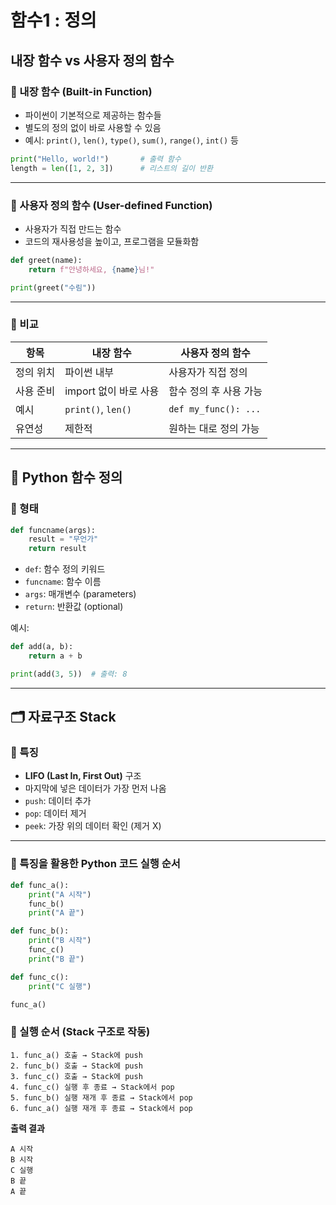 
# 함수1 : 정의

## 내장 함수 vs 사용자 정의 함수

### 🔹 내장 함수 (Built-in Function)
- 파이썬이 기본적으로 제공하는 함수들  
- 별도의 정의 없이 바로 사용할 수 있음  
- 예시: `print()`, `len()`, `type()`, `sum()`, `range()`, `int()` 등  

```python
print("Hello, world!")       # 출력 함수
length = len([1, 2, 3])      # 리스트의 길이 반환
```

---

### 🔹 사용자 정의 함수 (User-defined Function)
- 사용자가 직접 만드는 함수  
- 코드의 재사용성을 높이고, 프로그램을 모듈화함  

```python
def greet(name):
    return f"안녕하세요, {name}님!"

print(greet("수림"))
```

---

### 🔸 비교

| 항목         | 내장 함수             | 사용자 정의 함수         |
|--------------|------------------------|---------------------------|
| 정의 위치    | 파이썬 내부            | 사용자가 직접 정의        |
| 사용 준비    | import 없이 바로 사용   | 함수 정의 후 사용 가능     |
| 예시         | `print()`, `len()`     | `def my_func(): ...`      |
| 유연성       | 제한적                 | 원하는 대로 정의 가능     |

---

## 🧠 Python 함수 정의

### 🔹 형태
```python
def funcname(args):
    result = "무언가"
    return result
```

- `def`: 함수 정의 키워드  
- `funcname`: 함수 이름  
- `args`: 매개변수 (parameters)  
- `return`: 반환값 (optional)  

예시:
```python
def add(a, b):
    return a + b

print(add(3, 5))  # 출력: 8
```

---

## 🗂️ 자료구조 Stack

### 🔸 특징
- **LIFO (Last In, First Out)** 구조  
- 마지막에 넣은 데이터가 가장 먼저 나옴  
- `push`: 데이터 추가  
- `pop`: 데이터 제거  
- `peek`: 가장 위의 데이터 확인 (제거 X)

---

### 🔸 특징을 활용한 Python 코드 실행 순서

```python
def func_a():
    print("A 시작")
    func_b()
    print("A 끝")

def func_b():
    print("B 시작")
    func_c()
    print("B 끝")

def func_c():
    print("C 실행")

func_a()
```

### 🔹 실행 순서 (Stack 구조로 작동)
```
1. func_a() 호출 → Stack에 push
2. func_b() 호출 → Stack에 push
3. func_c() 호출 → Stack에 push
4. func_c() 실행 후 종료 → Stack에서 pop
5. func_b() 실행 재개 후 종료 → Stack에서 pop
6. func_a() 실행 재개 후 종료 → Stack에서 pop
```

**출력 결과**
```
A 시작
B 시작
C 실행
B 끝
A 끝
```
